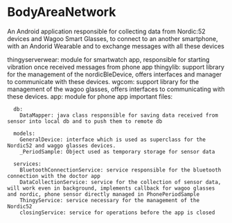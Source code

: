 # BodyAreaNetwork
An Android application responsible for collecting data from Nordic:52 devices and Wagoo Smart Glasses, to connect to an another smartphone, 
with an Andorid Wearable and to exchange messages with all these devices

thingyserverwear: module for smartwatch app, responsible for starting vibration once received messages from phone app
thingylib: support library for the management of the nordicBleDevice, offers interfaces and manager to communicate with these devices.
wgcom: support library for the management of the wagoo glasses, offers interfaces to communicating with these devices.
app: module for phone app
    important files:
    
      db:
        DataMapper: java class responsible for saving data received from sensor into local db and to push them to remote db
        
      models:
        GeneralDevice: interface which is used as superclass for the Nordic52 and waggo glasses devices.
        _PeriodSample: Object used as temporary storage for sensor data
        
      services:
        BluetoothConnectionService: service responsible for the bluetooth connection with the doctor app
        DataCollectionService: service for the collection of sensor data, will work even in background, implements callback for wagoo glasses and nordic, phone sensor directly managed in PhonePeriodSample
        ThingyService: service necessary for the management of the Nordic52
        closingService: service for operations before the app is closed
